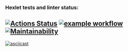 ### Hexlet tests and linter status:
[![Actions Status](https://github.com/dimmy2000/python-project-lvl1/workflows/hexlet-check/badge.svg)](https://github.com/dimmy2000/python-project-lvl1/actions)
[![example workflow](https://github.com/dimmy2000/python-project-lvl1/workflows/linter/badge.svg)](https://github.com/dimmy2000/python-project-lvl1/actions)
[![Maintainability](https://api.codeclimate.com/v1/badges/a99a88d28ad37a79dbf6/maintainability)](https://codeclimate.com/github/codeclimate/codeclimate/maintainability)
---
[![asciicast](https://asciinema.org/a/NJf8jeZgYJqwBI30FnkuNEn55.svg)](https://asciinema.org/a/NJf8jeZgYJqwBI30FnkuNEn55)